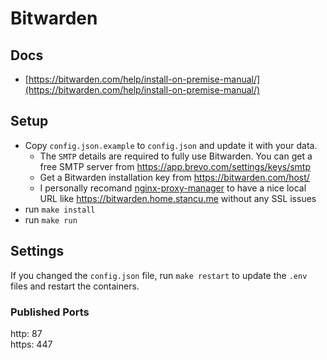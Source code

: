 # Bitwarden

## Docs

- [https://bitwarden.com/help/install-on-premise-manual/](https://bitwarden.com/help/install-on-premise-manual/)

## Setup

- Copy `config.json.example` to `config.json` and update it with your data.  
  - The `SMTP` details are required to fully use Bitwarden. You can get a free SMTP server from https://app.brevo.com/settings/keys/smtp
  - Get a Bitwarden installation key from https://bitwarden.com/host/
  - I personally recomand [nginx-proxy-manager](../nginx-proxy-manager/) to have a nice local URL like https://bitwarden.home.stancu.me without any SSL issues
- run `make install`
- run `make run`

## Settings

If you changed the `config.json` file, run `make restart` to update the `.env` files and restart the containers.

### Published Ports

http: 87  
https: 447
